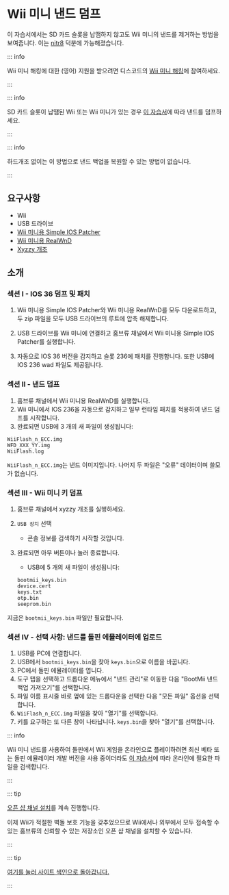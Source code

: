# Wii 미니 낸드 덤프

이 자습서에서는 SD 카드 슬롯을 납땜하지 않고도 Wii 미니의 낸드를 제거하는 방법을 보여줍니다. 이는 [nitr8](https://gbatemp.net/members/nitr8.72581/) 덕분에 가능해졌습니다.

::: info

Wii 미니 해킹에 대한 (영어) 지원을 받으려면 디스코드의 [Wii 미니 해킹](https://discord.gg/6ryxnkS)에 참여하세요.

:::

::: info

SD 카드 슬롯이 납땜된 Wii 또는 Wii 미니가 있는 경우 [이 자습서](bootmii)에 따라 낸드를 덤프하세요.

:::

::: info

하드개조 없이는 이 방법으로 낸드 백업을 복원할 수 있는 방법이 없습니다.

:::

## 요구사항

- Wii
- USB 드라이브
- [Wii 미니용 Simple IOS Patcher](https://oscwii.org/library/app/SimpleIOSPatcher_Mini)
- [Wii 미니용 RealWnD](https://oscwii.org/library/app/RealWnD_Mini)
- [Xyzzy 개조](https://oscwii.org/library/app/xyzzy-mod)

## 소개

### 섹션 I - IOS 36 덤프 및 패치

1. Wii 미니용 Simple IOS Patcher와 Wii 미니용 RealWnD를 모두 다운로드하고, 두 zip 파일을 모두 USB 드라이브의 루트에 압축 해제합니다.

2. USB 드라이브를 Wii 미니에 연결하고 홈브류 채널에서 Wii 미니용 Simple IOS Patcher를 실행합니다.

3. 자동으로 IOS 36 버전을 감지하고 슬롯 236에 패치를 진행합니다. 또한 USB에 IOS 236 wad 파일도 제공됩니다.

### 섹션 II - 낸드 덤프

1. 홈브류 채널에서 Wii 미니용 RealWnD를 실행합니다.
2. Wii 미니에서 IOS 236을 자동으로 감지하고 일부 런타임 패치를 적용하여 낸드 덤프를 시작합니다.
3. 완료되면 USB에 3 개의 새 파일이 생성됩니다:

```
WiiFlash_n_ECC.img
WFD_XXX_YY.img
WiiFlash.log
```

`WiiFlash_n_ECC.img`는 낸드 이미지입니다. 나머지 두 파일은 "오류" 데이터이며 쓸모가 없습니다.

### 섹션 III - Wii 미니 키 덤프

1. 홈브류 채널에서 xyzzy 개조를 실행하세요.
2. `USB 장치` 선택
   - 콘솔 정보를 검색하기 시작할 것입니다.
3. 완료되면 아무 버튼이나 눌러 종료합니다.

   - USB에 5 개의 새 파일이 생성됩니다:

   ```
   bootmii_keys.bin
   device.cert
   keys.txt
   otp.bin
   seeprom.bin
   ```

지금은 `bootmii_keys.bin` 파일만 필요합니다.

### 섹션 IV - 선택 사항: 낸드를 돌핀 에뮬레이터에 업로드

1. USB를 PC에 연결합니다.
2. USB에서 `bootmii_keys.bin`을 찾아 `keys.bin`으로 이름을 바꿉니다.
3. PC에서 돌핀 에뮬레이터를 엽니다.
4. 도구 탭을 선택하고 드롭다운 메뉴에서 "낸드 관리"로 이동한 다음 "BootMii 낸드 백업 가져오기"를 선택합니다.
5. 파일 이름 표시줄 바로 옆에 있는 드롭다운을 선택한 다음 "모든 파일" 옵션을 선택합니다.
6. `WiiFlash_n_ECC.img` 파일을 찾아 "열기"를 선택합니다.
7. 키를 요구하는 또 다른 창이 나타납니다. `keys.bin`을 찾아 "열기"를 선택합니다.

::: info

Wii 미니 낸드를 사용하여 돌핀에서 Wii 게임을 온라인으로 플레이하려면 최신 베타 또는 돌핀 에뮬레이터 개발 버전을 사용 중이더라도 [이 자습서](https://dolphin-emu.org/docs/guides/wii-network-guide/)에 따라 온라인에 필요한 파일을 검색합니다.

:::

::: tip

[오픈 샵 채널 설치](osc)를 계속 진행합니다.

이제 Wii가 적절한 벽돌 보호 기능을 갖추었으므로 Wii에서나 외부에서 모두 접속할 수 있는 홈브류의 신뢰할 수 있는 저장소인 오픈 샵 채널을 설치할 수 있습니다.

:::

::: tip

[여기를 눌러 사이트 색인으로 돌아갑니다.](site-navigation)

:::

